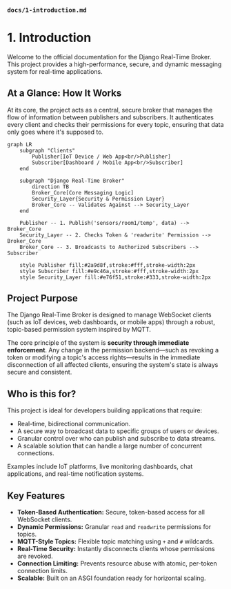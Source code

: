 
### `docs/1-introduction.md`

# 1. Introduction

Welcome to the official documentation for the Django Real-Time Broker. This project provides a high-performance, secure, and dynamic messaging system for real-time applications.

## At a Glance: How It Works

At its core, the project acts as a central, secure broker that manages the flow of information between publishers and subscribers. It authenticates every client and checks their permissions for every topic, ensuring that data only goes where it's supposed to.

```mermaid
graph LR
    subgraph "Clients"
        Publisher[IoT Device / Web App<br/>Publisher]
        Subscriber[Dashboard / Mobile App<br/>Subscriber]
    end

    subgraph "Django Real-Time Broker"
        direction TB
        Broker_Core[Core Messaging Logic]
        Security_Layer{Security & Permission Layer}
        Broker_Core -- Validates Against --> Security_Layer
    end

    Publisher -- 1. Publish('sensors/room1/temp', data) --> Broker_Core
    Security_Layer -- 2. Checks Token & 'readwrite' Permission --> Broker_Core
    Broker_Core -- 3. Broadcasts to Authorized Subscribers --> Subscriber

    style Publisher fill:#2a9d8f,stroke:#fff,stroke-width:2px
    style Subscriber fill:#e9c46a,stroke:#fff,stroke-width:2px
    style Security_Layer fill:#e76f51,stroke:#333,stroke-width:2px
```

## Project Purpose

The Django Real-Time Broker is designed to manage WebSocket clients (such as IoT devices, web dashboards, or mobile apps) through a robust, topic-based permission system inspired by MQTT.

The core principle of the system is **security through immediate enforcement**. Any change in the permission backend—such as revoking a token or modifying a topic's access rights—results in the immediate disconnection of all affected clients, ensuring the system's state is always secure and consistent.

## Who is this for?

This project is ideal for developers building applications that require:
-   Real-time, bidirectional communication.
-   A secure way to broadcast data to specific groups of users or devices.
-   Granular control over who can publish and subscribe to data streams.
-   A scalable solution that can handle a large number of concurrent connections.

Examples include IoT platforms, live monitoring dashboards, chat applications, and real-time notification systems.

## Key Features

-   **Token-Based Authentication:** Secure, token-based access for all WebSocket clients.
-   **Dynamic Permissions:** Granular `read` and `readwrite` permissions for topics.
-   **MQTT-Style Topics:** Flexible topic matching using `+` and `#` wildcards.
-   **Real-Time Security:** Instantly disconnects clients whose permissions are revoked.
-   **Connection Limiting:** Prevents resource abuse with atomic, per-token connection limits.
-   **Scalable:** Built on an ASGI foundation ready for horizontal scaling.
